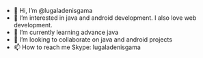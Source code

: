 - 👋 Hi, I’m @lugaladenisgama
- 👀 I’m interested in java and android development. I also love web development.
- 🌱 I’m currently learning advance java
- 💞️ I’m looking to collaborate on java and android projects
- 📫 How to reach me Skype: lugaladenisgama

<!---
lugaladenisgama/lugaladenisgama is a ✨ special ✨ repository because its `README.md` (this file) appears on your GitHub profile.
You can click the Preview link to take a look at your changes.
--->
